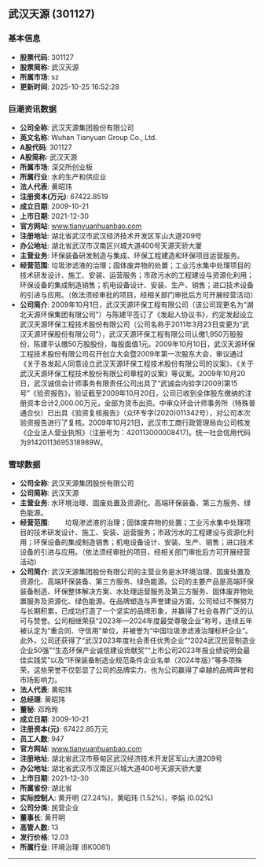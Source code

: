 ## 武汉天源 (301127)

### 基本信息

- **股票代码**: 301127
- **股票简称**: 武汉天源
- **所属市场**: sz
- **更新时间**: 2025-10-25 16:52:28

### 巨潮资讯数据

- **公司全称**: 武汉天源集团股份有限公司
- **英文名称**: Wuhan Tianyuan Group Co., Ltd.
- **A股代码**: 301127
- **A股简称**: 武汉天源
- **所属市场**: 深交所创业板
- **所属行业**: 水的生产和供应业
- **法人代表**: 黄昭玮
- **注册资本(万元)**: 67422.8519
- **成立日期**: 2009-10-21
- **上市日期**: 2021-12-30
- **官方网站**: www.tianyuanhuanbao.com
- **注册地址**: 湖北省武汉市武汉经济技术开发区军山大道209号
- **办公地址**: 湖北省武汉市汉南区兴城大道400号天源天骄大厦
- **主营业务**: 环保装备研发制造与集成、环保工程建造和环保项目运营服务。
- **经营范围**: 垃圾渗滤液的治理；固体废弃物的处置；工业污水集中处理项目的技术研发设计、施工、安装、运营服务；市政污水的工程建设与资源化利用；环保设备的集成制造销售；机电设备设计、安装、生产、销售；进口技术设备的引进与应用。（依法须经审批的项目，经相关部门审批后方可开展经营活动）
- **公司简介**: 2009年10月1日，武汉天源环保工程有限公司（该公司现更名为“湖北天源环保集团有限公司”）与陈建平签订了《发起人协议书》，约定发起设立武汉天源环保工程技术股份有限公司（公司名称于2011年3月23日变更为“武汉天源环保股份有限公司”），武汉天源环保工程有限公司认缴1,950万股股份，陈建平认缴50万股股份，每股面值1元。2009年10月10日，武汉天源环保工程技术股份有限公司召开创立大会暨2009年第一次股东大会，审议通过《关于各发起人同意设立武汉天源环保工程技术股份有限公司的议案》、《关于武汉天源环保工程技术股份有限公司章程的议案》等议案。2009年10月20日，武汉诚信会计师事务有限责任公司出具了“武诚会内验字[2009]第15号”《验资报告》，验证截至2009年10月20日，公司已收到全体股东缴纳的注册资本合计2,000.00万元，全部为货币出资。中审众环会计师事务所（特殊普通合伙）已出具《验资复核报告》（众环专字(2020)011342号），对公司本次验资报告进行了复核。2009年10月21日，武汉市工商行政管理局向公司核发《企业法人营业执照》（注册号为：420113000008417)。统一社会信用代码为91420113695318989W。

### 雪球数据

- **公司全称**: 武汉天源集团股份有限公司
- **公司简称**: 武汉天源
- **主营业务**: 水环境治理、固废处置及资源化、高端环保装备、第三方服务、绿色能源。
- **经营范围**: 　　垃圾渗滤液的治理；固体废弃物的处置；工业污水集中处理项目的技术研发设计、施工、安装、运营服务；市政污水的工程建设与资源化利用；环保设备的集成制造销售；机电设备设计、安装、生产、销售；进口技术设备的引进与应用。（依法须经审批的项目，经相关部门审批后方可开展经营活动）
- **公司简介**: 武汉天源集团股份有限公司的主营业务是水环境治理、固废处置及资源化、高端环保装备、第三方服务、绿色能源。公司的主要产品是高端环保装备制造、环保整体解决方案、水处理运营服务及第三方服务、固体废弃物处置服务及资源化、绿色能源。在品牌塑造与声誉建设方面，公司经过不懈努力与长期积累，已成功打造了一个坚实的品牌形象，并赢得了社会各界广泛的认可与赞誉。公司相继荣获“2023年—2024年度最受尊敬企业”称号，连续五年被认定为“重合同、守信用”单位，并被誉为“中国垃圾渗滤液治理标杆企业”。此外，公司还获得了“武汉2023年度社会责任优秀企业”“2024武汉民营制造业企业50强”“生态环保产业诚信建设贡献奖”“上市公司2023年报业绩说明会最佳实践奖”以及“环保装备制造业规范条件企业名单（2024年版）”等多项殊荣，这些荣誉不仅彰显了公司的品牌实力，也为公司赢得了卓越的品牌声誉和市场影响力。
- **法人代表**: 黄昭玮
- **总经理**: 黄昭玮
- **董秘**: 邓玲玲
- **成立日期**: 2009-10-21
- **注册资本(元)**: 67422.85万元
- **员工人数**: 947
- **官方网站**: www.tianyuanhuanbao.com
- **注册地址**: 湖北省武汉市蔡甸区武汉经济技术开发区军山大道209号
- **办公地址**: 湖北省武汉市汉南区兴城大道400号天源天骄大厦
- **上市日期**: 2021-12-30
- **所属省份**: 湖北省
- **实际控制人**: 黄开明 (27.24%)，黄昭玮 (1.52%)，李娟 (0.02%)
- **公司分类**: 民营企业
- **董事长**: 黄开明
- **高管人数**: 13
- **发行价格**: 12.03
- **所属行业**: 环境治理 (BK0081)

---
